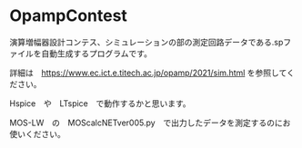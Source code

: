 # OpampContest
演算増幅器設計コンテス、シミュレーションの部の測定回路データである.spファイルを自動生成するプログラムです。

詳細は　https://www.ec.ict.e.titech.ac.jp/opamp/2021/sim.html
を参照してください。

Hspice　や　LTspice　で動作するかと思います。　

MOS-LW　の　MOScalcNETver005.py　で出力したデータを測定するのにお使いください。
